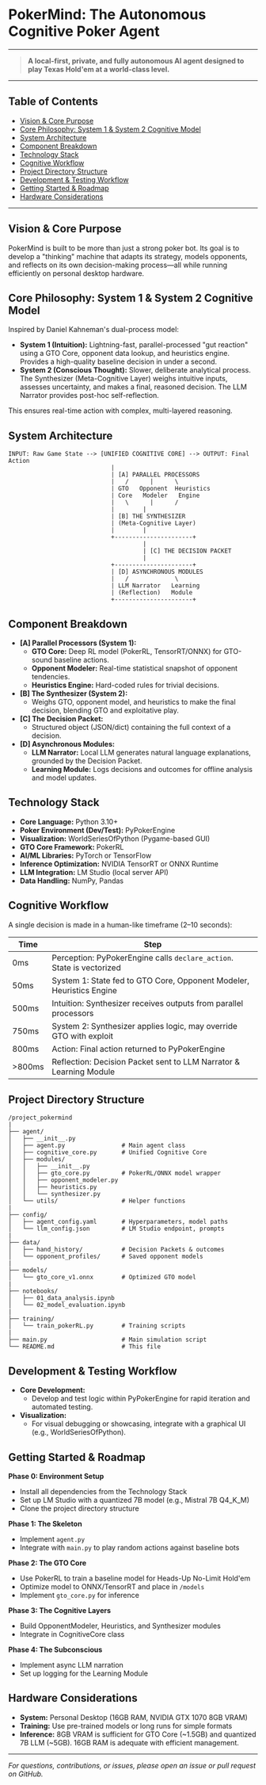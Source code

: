 # PokerMind: The Autonomous Cognitive Poker Agent

---

> **A local-first, private, and fully autonomous AI agent designed to play Texas Hold'em at a world-class level.**

---

## Table of Contents
- [Vision & Core Purpose](#vision--core-purpose)
- [Core Philosophy: System 1 & System 2 Cognitive Model](#core-philosophy-system-1--system-2-cognitive-model)
- [System Architecture](#system-architecture)
- [Component Breakdown](#component-breakdown)
- [Technology Stack](#technology-stack)
- [Cognitive Workflow](#cognitive-workflow)
- [Project Directory Structure](#project-directory-structure)
- [Development & Testing Workflow](#development--testing-workflow)
- [Getting Started & Roadmap](#getting-started--roadmap)
- [Hardware Considerations](#hardware-considerations)

---

## Vision & Core Purpose
PokerMind is built to be more than just a strong poker bot. Its goal is to develop a "thinking" machine that adapts its strategy, models opponents, and reflects on its own decision-making process—all while running efficiently on personal desktop hardware.

## Core Philosophy: System 1 & System 2 Cognitive Model
Inspired by Daniel Kahneman's dual-process model:
- **System 1 (Intuition):** Lightning-fast, parallel-processed "gut reaction" using a GTO Core, opponent data lookup, and heuristics engine. Provides a high-quality baseline decision in under a second.
- **System 2 (Conscious Thought):** Slower, deliberate analytical process. The Synthesizer (Meta-Cognitive Layer) weighs intuitive inputs, assesses uncertainty, and makes a final, reasoned decision. The LLM Narrator provides post-hoc self-reflection.

This ensures real-time action with complex, multi-layered reasoning.

## System Architecture
```
INPUT: Raw Game State --> [UNIFIED COGNITIVE CORE] --> OUTPUT: Final Action
                             |
                             | [A] PARALLEL PROCESSORS
                             |   /      |      \
                             | GTO   Opponent  Heuristics
                             | Core   Modeler   Engine
                             |   \      |      /
                             |        |
                             | [B] THE SYNTHESIZER
                             | (Meta-Cognitive Layer)
                             |        |
                             +----------------------+
                                      |
                                      | [C] THE DECISION PACKET
                                      |
                             +----------------------+
                             | [D] ASYNCHRONOUS MODULES
                             |   /             \
                             | LLM Narrator   Learning
                             | (Reflection)   Module
                             +----------------------+
```

## Component Breakdown
- **[A] Parallel Processors (System 1):**
  - **GTO Core:** Deep RL model (PokerRL, TensorRT/ONNX) for GTO-sound baseline actions.
  - **Opponent Modeler:** Real-time statistical snapshot of opponent tendencies.
  - **Heuristics Engine:** Hard-coded rules for trivial decisions.
- **[B] The Synthesizer (System 2):**
  - Weighs GTO, opponent model, and heuristics to make the final decision, blending GTO and exploitative play.
- **[C] The Decision Packet:**
  - Structured object (JSON/dict) containing the full context of a decision.
- **[D] Asynchronous Modules:**
  - **LLM Narrator:** Local LLM generates natural language explanations, grounded by the Decision Packet.
  - **Learning Module:** Logs decisions and outcomes for offline analysis and model updates.

## Technology Stack
- **Core Language:** Python 3.10+
- **Poker Environment (Dev/Test):** PyPokerEngine
- **Visualization:** WorldSeriesOfPython (Pygame-based GUI)
- **GTO Core Framework:** PokerRL
- **AI/ML Libraries:** PyTorch or TensorFlow
- **Inference Optimization:** NVIDIA TensorRT or ONNX Runtime
- **LLM Integration:** LM Studio (local server API)
- **Data Handling:** NumPy, Pandas

## Cognitive Workflow
A single decision is made in a human-like timeframe (2–10 seconds):

| Time      | Step                                                                 |
|-----------|----------------------------------------------------------------------|
| 0ms       | Perception: PyPokerEngine calls `declare_action`. State is vectorized |
| 50ms      | System 1: State fed to GTO Core, Opponent Modeler, Heuristics Engine  |
| 500ms     | Intuition: Synthesizer receives outputs from parallel processors      |
| 750ms     | System 2: Synthesizer applies logic, may override GTO with exploit   |
| 800ms     | Action: Final action returned to PyPokerEngine                       |
| >800ms    | Reflection: Decision Packet sent to LLM Narrator & Learning Module   |

## Project Directory Structure
```
/project_pokermind
|
├── agent/
│   ├── __init__.py
│   ├── agent.py                # Main agent class
│   ├── cognitive_core.py       # Unified Cognitive Core
│   ├── modules/
│   │   ├── __init__.py
│   │   ├── gto_core.py         # PokerRL/ONNX model wrapper
│   │   ├── opponent_modeler.py
│   │   ├── heuristics.py
│   │   └── synthesizer.py
│   └── utils/                  # Helper functions
|
├── config/
│   ├── agent_config.yaml       # Hyperparameters, model paths
│   └── llm_config.json         # LM Studio endpoint, prompts
|
├── data/
│   ├── hand_history/           # Decision Packets & outcomes
│   └── opponent_profiles/      # Saved opponent models
|
├── models/
│   └── gto_core_v1.onnx        # Optimized GTO model
|
├── notebooks/
│   ├── 01_data_analysis.ipynb
│   └── 02_model_evaluation.ipynb
|
├── training/
│   └── train_pokerRL.py        # Training scripts
|
├── main.py                     # Main simulation script
└── README.md                   # This file
```

## Development & Testing Workflow
- **Core Development:**
  - Develop and test logic within PyPokerEngine for rapid iteration and automated testing.
- **Visualization:**
  - For visual debugging or showcasing, integrate with a graphical UI (e.g., WorldSeriesOfPython).

## Getting Started & Roadmap
**Phase 0: Environment Setup**
- Install all dependencies from the Technology Stack
- Set up LM Studio with a quantized 7B model (e.g., Mistral 7B Q4_K_M)
- Clone the project directory structure

**Phase 1: The Skeleton**
- Implement `agent.py`
- Integrate with `main.py` to play random actions against baseline bots

**Phase 2: The GTO Core**
- Use PokerRL to train a baseline model for Heads-Up No-Limit Hold'em
- Optimize model to ONNX/TensorRT and place in `/models`
- Implement `gto_core.py` for inference

**Phase 3: The Cognitive Layers**
- Build OpponentModeler, Heuristics, and Synthesizer modules
- Integrate in CognitiveCore class

**Phase 4: The Subconscious**
- Implement async LLM narration
- Set up logging for the Learning Module

## Hardware Considerations
- **System:** Personal Desktop (16GB RAM, NVIDIA GTX 1070 8GB VRAM)
- **Training:** Use pre-trained models or long runs for simple formats
- **Inference:** 8GB VRAM is sufficient for GTO Core (~1.5GB) and quantized 7B LLM (~5GB). 16GB RAM is adequate with efficient management.

---

*For questions, contributions, or issues, please open an issue or pull request on GitHub.*